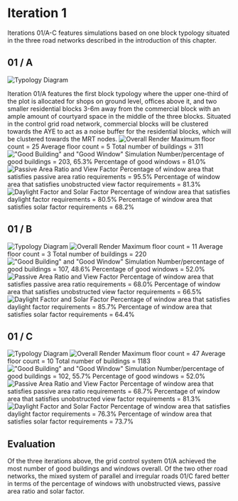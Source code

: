 
# Iteration 1
Iterations 01/A-C features simulations based on one block typology situated in the three road networks described in the introduction of this chapter.

## 01 / A
![Typology Diagram](./imgs/T1R2_diagram.png)

Iteration 01/A features the first block typology where the upper one-third of the plot is allocated for shops on ground level, offices above it, and two smaller residential blocks 3-6m away from the commercial block with an ample amount of courtyard space in the middle of the three blocks. Situated in the control grid road network, commercial blocks will be clustered towards the AYE to act as a noise buffer for the residential blocks, which will be clustered towards the MRT nodes.
![Overall Render](./imgs/edited_t1r2.png)
Maximum floor count = 25
Average floor count = 5
Total number of buildings = 311
!["Good Building" and "Good Window" Simulation](./imgs/t1r2_gbgw.png)
Number/percentage of good buildings = 203, 65.3%
Percentage of good windows = 81.0%
![Passive Area Ratio and View Factor](./imgs/t1r2_passiveview.png)
Percentage of window area that satisfies passive area ratio requirements = 95.5%
Percentage of window area that satisfies unobstructed view factor requirements = 81.3%
![Daylight Factor and Solar Factor](./imgs/t1r2_daylightsolar.png)
Percentage of window area that satisfies daylight factor requirements = 80.5%
Percentage of window area that satisfies solar factor requirements = 68.2%
## 01 / B
![Typology Diagram](./imgs/t1r3_diagram.png)
![Overall Render](./imgs/edited_t1r3.png)
Maximum floor count = 11
Average floor count = 3
Total number of buildings = 220
!["Good Building" and "Good Window" Simulation](./imgs/t1r3_gbgw.png)
Number/percentage of good buildings = 107, 48.6%
Percentage of good windows = 52.0%
![Passive Area Ratio and View Factor](./imgs/t1r3_passiveview.png)
Percentage of window area that satisfies passive area ratio requirements = 68.0%
Percentage of window area that satisfies unobstructed view factor requirements = 66.5%
![Daylight Factor and Solar Factor](./imgs/t1r3_daylightsolar.png)
Percentage of window area that satisfies daylight factor requirements = 85.7%
Percentage of window area that satisfies solar factor requirements = 64.4%
## 01 / C
![Typology Diagram](./imgs/T1R1_diagram.png)
![Overall Render](./imgs/edit_t1r1.png)
Maximum floor count = 47
Average floor count = 10
Total number of buildings = 1183
!["Good Building" and "Good Window" Simulation](./imgs/t1r1_gbgw.png)
Number/percentage of good buildings = 102, 55.7%
Percentage of good windows = 52.0%
![Passive Area Ratio and View Factor](./imgs/t1r1_passiveview.png)
Percentage of window area that satisfies passive area ratio requirements = 68.7%
Percentage of window area that satisfies unobstructed view factor requirements = 81.3%
![Daylight Factor and Solar Factor](./imgs/t1r1_daylightsolar.png)
Percentage of window area that satisfies daylight factor requirements = 76.3%
Percentage of window area that satisfies solar factor requirements = 73.7%
## Evaluation
Of the three iterations above, the grid control system 01/A achieved the most number of good buildings and windows overall. Of the two other road networks, the mixed system of parallel and irregular roads 01/C fared better in terms of the percentage of windows with unobstructed views, passive area ratio and solar factor.

